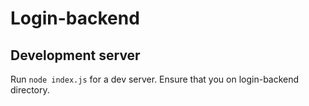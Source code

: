 # Login-backend

## Development server

Run `node index.js` for a dev server. Ensure that you on login-backend directory.